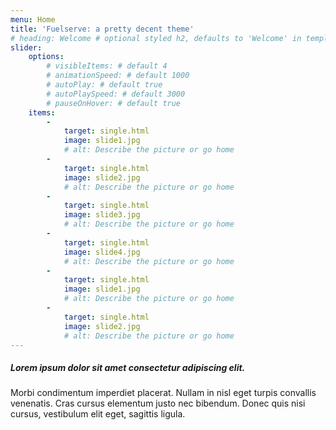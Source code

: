 ```yaml
---
menu: Home
title: 'Fuelserve: a pretty decent theme'
# heading: Welcome # optional styled h2, defaults to 'Welcome' in template
slider:
    options:
        # visibleItems: # default 4
        # animationSpeed: # default 1000
        # autoPlay: # default true
        # autoPlaySpeed: # default 3000
        # pauseOnHover: # default true
    items:
        -
            target: single.html
            image: slide1.jpg
            # alt: Describe the picture or go home
        -
            target: single.html
            image: slide2.jpg
            # alt: Describe the picture or go home
        -
            target: single.html
            image: slide3.jpg
            # alt: Describe the picture or go home
        -
            target: single.html
            image: slide4.jpg
            # alt: Describe the picture or go home
        -
            target: single.html
            image: slide1.jpg
            # alt: Describe the picture or go home
        -
            target: single.html
            image: slide2.jpg
            # alt: Describe the picture or go home
---
```


##### Lorem ipsum dolor sit amet consectetur adipiscing elit.

Morbi condimentum imperdiet placerat. Nullam in nisl eget turpis convallis venenatis. Cras cursus elementum justo nec bibendum. Donec quis nisi cursus, vestibulum elit eget, sagittis ligula.